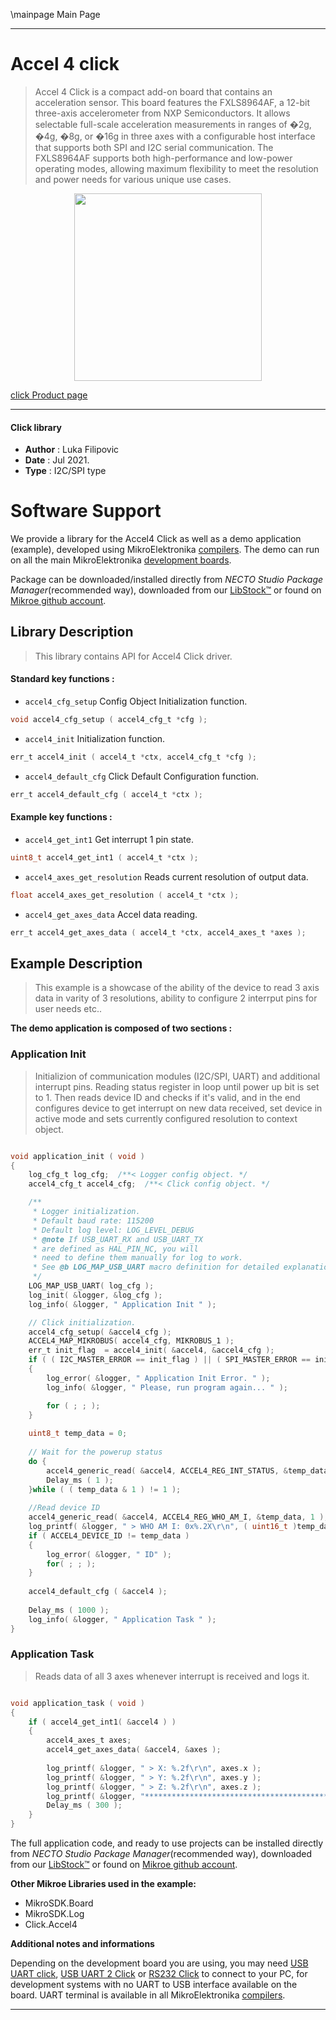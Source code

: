 \mainpage Main Page


---
# Accel 4 click

> Accel 4 Click is a compact add-on board that contains an acceleration sensor. This board features the FXLS8964AF, a 12-bit three-axis accelerometer from NXP Semiconductors. It allows selectable full-scale acceleration measurements in ranges of �2g, �4g, �8g, or �16g in three axes with a configurable host interface that supports both SPI and I2C serial communication. The FXLS8964AF supports both high-performance and low-power operating modes, allowing maximum flexibility to meet the resolution and power needs for various unique use cases.

<p align="center">
  <img src="https://download.mikroe.com/images/click_for_ide/accel4_click.png" height=300px>
</p>

[click Product page](https://www.mikroe.com/accel-4-click)

---


#### Click library

- **Author**        : Luka Filipovic
- **Date**          : Jul 2021.
- **Type**          : I2C/SPI type


# Software Support

We provide a library for the Accel4 Click
as well as a demo application (example), developed using MikroElektronika
[compilers](https://www.mikroe.com/necto-studio).
The demo can run on all the main MikroElektronika [development boards](https://www.mikroe.com/development-boards).

Package can be downloaded/installed directly from *NECTO Studio Package Manager*(recommended way), downloaded from our [LibStock&trade;](https://libstock.mikroe.com) or found on [Mikroe github account](https://github.com/MikroElektronika/mikrosdk_click_v2/tree/master/clicks).

## Library Description

> This library contains API for Accel4 Click driver.

#### Standard key functions :

- `accel4_cfg_setup` Config Object Initialization function.
```c
void accel4_cfg_setup ( accel4_cfg_t *cfg );
```

- `accel4_init` Initialization function.
```c
err_t accel4_init ( accel4_t *ctx, accel4_cfg_t *cfg );
```

- `accel4_default_cfg` Click Default Configuration function.
```c
err_t accel4_default_cfg ( accel4_t *ctx );
```

#### Example key functions :

- `accel4_get_int1` Get interrupt 1 pin state.
```c
uint8_t accel4_get_int1 ( accel4_t *ctx );
```

- `accel4_axes_get_resolution` Reads current resolution of output data.
```c
float accel4_axes_get_resolution ( accel4_t *ctx );
```

- `accel4_get_axes_data` Accel data reading.
```c
err_t accel4_get_axes_data ( accel4_t *ctx, accel4_axes_t *axes );
```

## Example Description

> This example is a showcase of the ability of the device
to read 3 axis data in varity of 3 resolutions, ability 
to configure 2 interrput pins for user needs etc..

**The demo application is composed of two sections :**

### Application Init

> Initializion of communication modules (I2C/SPI, UART) and 
additional interrupt pins. Reading status register in loop
until power up bit is set to 1. Then reads device ID and checks
if it's valid, and in the end configures device to get interrupt 
on new data received, set device in active mode and sets currently 
configured resolution to context object.

```c

void application_init ( void )
{
    log_cfg_t log_cfg;  /**< Logger config object. */
    accel4_cfg_t accel4_cfg;  /**< Click config object. */

    /** 
     * Logger initialization.
     * Default baud rate: 115200
     * Default log level: LOG_LEVEL_DEBUG
     * @note If USB_UART_RX and USB_UART_TX 
     * are defined as HAL_PIN_NC, you will 
     * need to define them manually for log to work. 
     * See @b LOG_MAP_USB_UART macro definition for detailed explanation.
     */
    LOG_MAP_USB_UART( log_cfg );
    log_init( &logger, &log_cfg );
    log_info( &logger, " Application Init " );

    // Click initialization.
    accel4_cfg_setup( &accel4_cfg );
    ACCEL4_MAP_MIKROBUS( accel4_cfg, MIKROBUS_1 );
    err_t init_flag  = accel4_init( &accel4, &accel4_cfg );
    if ( ( I2C_MASTER_ERROR == init_flag ) || ( SPI_MASTER_ERROR == init_flag ) )
    {
        log_error( &logger, " Application Init Error. " );
        log_info( &logger, " Please, run program again... " );

        for ( ; ; );
    }
    
    uint8_t temp_data = 0;
    
    // Wait for the powerup status
    do {
        accel4_generic_read( &accel4, ACCEL4_REG_INT_STATUS, &temp_data, 1 );
        Delay_ms ( 1 );
    }while ( ( temp_data & 1 ) != 1 );
    
    //Read device ID
    accel4_generic_read( &accel4, ACCEL4_REG_WHO_AM_I, &temp_data, 1 );
    log_printf( &logger, " > WHO AM I: 0x%.2X\r\n", ( uint16_t )temp_data );
    if ( ACCEL4_DEVICE_ID != temp_data )
    {
        log_error( &logger, " ID" );
        for( ; ; );
    }
    
    accel4_default_cfg ( &accel4 );
    
    Delay_ms ( 1000 );
    log_info( &logger, " Application Task " );
}

```

### Application Task

> Reads data of all 3 axes whenever interrupt is received and logs it.

```c

void application_task ( void )
{
    if ( accel4_get_int1( &accel4 ) )
    {
        accel4_axes_t axes;
        accel4_get_axes_data( &accel4, &axes );
        
        log_printf( &logger, " > X: %.2f\r\n", axes.x );
        log_printf( &logger, " > Y: %.2f\r\n", axes.y );
        log_printf( &logger, " > Z: %.2f\r\n", axes.z );
        log_printf( &logger, "*****************************************\r\n" );
        Delay_ms ( 300 );
    }
}

```

The full application code, and ready to use projects can be installed directly from *NECTO Studio Package Manager*(recommended way), downloaded from our [LibStock&trade;](https://libstock.mikroe.com) or found on [Mikroe github account](https://github.com/MikroElektronika/mikrosdk_click_v2/tree/master/clicks).

**Other Mikroe Libraries used in the example:**

- MikroSDK.Board
- MikroSDK.Log
- Click.Accel4

**Additional notes and informations**

Depending on the development board you are using, you may need
[USB UART click](https://www.mikroe.com/usb-uart-click),
[USB UART 2 Click](https://www.mikroe.com/usb-uart-2-click) or
[RS232 Click](https://www.mikroe.com/rs232-click) to connect to your PC, for
development systems with no UART to USB interface available on the board. UART
terminal is available in all MikroElektronika
[compilers](https://shop.mikroe.com/compilers).

---
